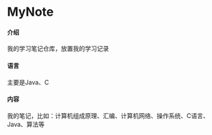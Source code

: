 # MyNote

#### 介绍
我的学习笔记仓库，放置我的学习记录

#### 语言
主要是Java、C

#### 内容
我的笔记，比如：计算机组成原理、汇编、计算机网络、操作系统、C语言、Java、算法等

